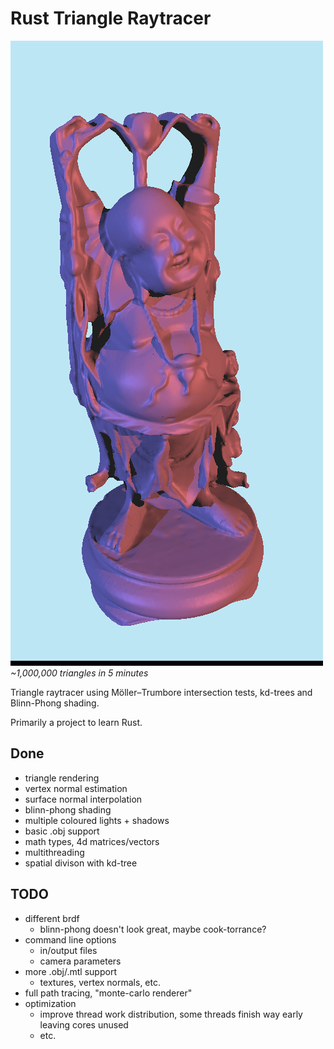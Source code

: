 # Rust Triangle Raytracer

![](img/buddha.png)
*~1,000,000 triangles in 5 minutes*

Triangle raytracer using Möller–Trumbore intersection tests, kd-trees and Blinn-Phong shading.

Primarily a project to learn Rust.

## Done

- triangle rendering
- vertex normal estimation
- surface normal interpolation
- blinn-phong shading
- multiple coloured lights + shadows
- basic .obj support
- math types, 4d matrices/vectors
- multithreading
- spatial divison with kd-tree

## TODO

- different brdf
    - blinn-phong doesn't look great, maybe cook-torrance?
- command line options
    - in/output files
    - camera parameters
- more .obj/.mtl support
    - textures, vertex normals, etc.
- full path tracing, "monte-carlo renderer"
- optimization
    - improve thread work distribution, some threads finish way early leaving cores unused
    - etc.
